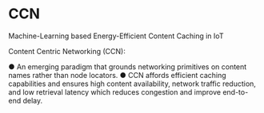 # CCN
Machine-Learning based Energy-Efficient Content Caching in IoT


Content Centric Networking (CCN):

● An emerging paradigm that grounds networking primitives on content names rather than node locators.
● CCN affords efficient caching capabilities and ensures high content availability, network traffic reduction, and low retrieval latency which reduces congestion and improve end-to-end delay. 
